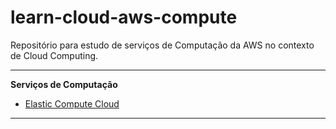 # learn-cloud-aws-compute

Repositório para estudo de serviços de Computação da AWS no contexto de Cloud Computing.

---

**Serviços de Computação**

* [Elastic Compute Cloud](./ec2/)

---